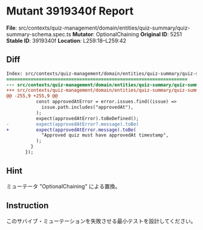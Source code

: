 # Mutant 3919340f Report

**File**: src/contexts/quiz-management/domain/entities/quiz-summary/quiz-summary-schema.spec.ts
**Mutator**: OptionalChaining
**Original ID**: 5251
**Stable ID**: 3919340f
**Location**: L259:18–L259:42

## Diff

```diff
Index: src/contexts/quiz-management/domain/entities/quiz-summary/quiz-summary-schema.spec.ts
===================================================================
--- src/contexts/quiz-management/domain/entities/quiz-summary/quiz-summary-schema.spec.ts	original
+++ src/contexts/quiz-management/domain/entities/quiz-summary/quiz-summary-schema.spec.ts	mutated #5251
@@ -255,9 +255,9 @@
           const approvedAtError = error.issues.find((issue) =>
             issue.path.includes("approvedAt"),
           );
           expect(approvedAtError).toBeDefined();
-          expect(approvedAtError?.message).toBe(
+          expect(approvedAtError.message).toBe(
             "Approved quiz must have approvedAt timestamp",
           );
         }
       });
```

## Hint

ミューテータ "OptionalChaining" による置換。

## Instruction

このサバイブ・ミューテーションを失敗させる最小テストを設計してください。
